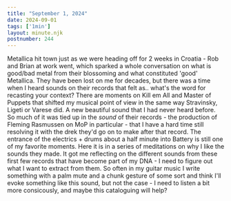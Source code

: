 ```yaml
---
title: "September 1, 2024"
date: 2024-09-01
tags: ['1min']
layout: minute.njk
postnumber: 244
---	
```


Metallica hit town just as we were heading off for 2 weeks in Croatia - Rob and Brian at work went, which sparked a whole conversation on what is good/bad metal from their blossoming and what constituted 'good' Metallica. They have been lost on me for decades, but there was a time when I heard sounds on their records that felt as.. what's the word for recasting your context? There are moments on Kill em All and Master of Puppets that shifted my musical point of view in the same way Stravinsky, Ligeti or Varese did. A new beautiful sound that I had never heard before. So much of it was tied up in the *sound* of their records - the production of Fleming Rasmussen on MoP in particular - that I have a hard time still resolving it with the drek they'd go on to make after that record. The entrance of the electrics + drums about a half minute into Battery is still one of my favorite moments. Here it is in a series of meditations on why I like the sounds they made. It got me reflecting on the different sounds from these first few records that have become part of my DNA - I need to figure out what I want to extract from them. So often in my guitar music I write something with a palm mute and a chunk gesture of some sort and think I'll evoke something like this sound, but not the case - I need to listen a bit more consicously, and maybe this cataloguing will help?  